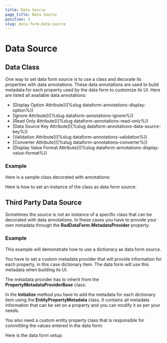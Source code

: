 ```yaml
---
title: Data Source
page_title: Data Source
position: 3
slug: data-form-data-source
---
```


# Data Source

## Data Class

One way to set data form source is to use a class and decorate its properties with data annotations. These data annotations are used to build metadata for each property used by the data form to customize its UI. Here are listed all available data annotations:

- [Display Option Attribute]({%slug dataform-annotations-display-option%})
- [Ignore Attribute]({%slug dataform-annotations-ignore%})
- [Read Only Attribute]({%slug dataform-annotations-read-only%})
- [Data Source Key Attribute]({%slug dataform-annotations-data-source-key%})
- [Validation Attribute]({%slug dataform-annotations-validation%})
- [Converter Attribute]({%slug dataform-annotations-converter%})
- [Display Value Format Attribute]({%slug dataform-annotations-display-value-format%})

### Example 

Here is a sample class decorated with annotations:

<snippet id='dataform-source-dataclass-class'/>

Here is how to set an instance of the class as data form source:

<snippet id='dataform-source-dataclass-dataform'/>


##  Third Party Data Source

Sometimes the source is not an instance of a specific class that can be decorated with data annotations. In these cases you have to provide your own metadata through the **RadDataForm.MetadataProvider** property.

### Example

This example will demonstrate how to use a dictionary as data form source.

<snippet id='dataform-source-customsource-source'/>

You have to set a custom metadata provider that will provide information for each property, in this case dictionary item. The data form will use this metadata when building its UI.

The metadata provider has to inherit from the **PropertyMetadataProviderBase** class:

<snippet id='dataform-source-customsource-metadataprovider'/>

In the **Initialize** method you have to add the metadata for each dictionary item using the **EntityPropertyMetadata** class. It contains all metadata information that can be set on a property and you can modify it as per your needs.

You also need a custom entity property class that is responsible for committing the values entered in the data form:

<snippet id='dataform-source-customsource-entityproperty'/>

Here is the data form setup:

<snippet id='dataform-source-customsource-dataform'/>

<snippet id='dataform-source-customsource-dataform-setup'/>
